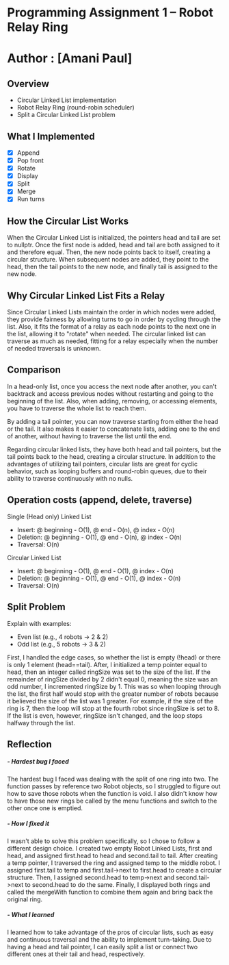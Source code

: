 # Programming Assignment 1 – Robot Relay Ring
# Author : [Amani Paul]
## Overview
- Circular Linked List implementation
- Robot Relay Ring (round-robin scheduler)
- Split a Circular Linked List problem

## What I Implemented
- [x] Append
- [x] Pop front
- [x] Rotate
- [x] Display
- [x] Split
- [x] Merge
- [x] Run turns

## How the Circular List Works

When the Circular Linked List is initialized, the pointers head and tail are set to nullptr.
Once the first node is added, head and tail are both assigned to it and therefore equal. Then,
the new node points back to itself, creating a circular structure. When subsequent nodes are
added, they point to the head, then the tail points to the new node, and finally tail is 
assigned to the new node.


## Why Circular Linked List Fits a Relay

Since Circular Linked Lists maintain the order in which nodes were added, they provide
fairness by allowing turns to go in order by cycling through the list. Also, it fits the 
format of a relay as each node points to the next one in the list, allowing it to "rotate" when needed.
The circular linked list can traverse as much as needed, fitting for a relay especially when the number
of needed traversals is unknown.

## Comparison
In a head-only list, once you access the next node after another, you can't backtrack and access
previous nodes without restarting and going to the beginning of the list. Also, when adding, removing,
or accessing elements, you have to traverse the whole list to reach them.

By adding a tail pointer, you can now traverse starting from either the head or the tail.
It also makes it easier to concatenate lists, adding one to the end of another, without
having to traverse the list until the end.

Regarding circular linked lists, they have both head and tail pointers, but the tail
points back to the head, creating a circular structure. In addition to the advantages of
utilizing tail pointers, circular lists are great for cyclic behavior, such as looping buffers
and round-robin queues, due to their ability to traverse continuously with no nulls.

## Operation costs (append, delete, traverse)

Single (Head only) Linked List 
  - Insert:  @ beginning - O(1), @ end - O(n), @ index - O(n)
  - Deletion: @ beginning - O(1), @ end - O(n), @ index - O(n)
  - Traversal: O(n)

Circular Linked List
- Insert: @ beginning - O(1), @ end - O(1), @ index - O(n)
- Deletion: @ beginning - O(1), @ end - O(1), @ index - O(n)
- Traversal: O(n)

## Split Problem
Explain with examples:
- Even list (e.g., 4 robots → 2 & 2)
- Odd list (e.g., 5 robots → 3 & 2)

First, I handled the edge cases, so whether the list is empty (!head) or there is only
1 element (head==tail). After, I initialized a temp pointer equal to head, then an integer
called ringSize was set to the size of the list. If the remainder of ringSize divided by 2
didn't equal 0, meaning the size was an odd number, I incremented ringSize by 1. This was so 
when looping through the list, the first half would stop with the greater number of robots 
because it believed the size of the list was 1 greater. For example, if the size of the ring
is 7, then the loop will stop at the fourth robot since ringSize is set to 8. If the list is even, 
however, ringSize isn't changed, and the loop stops halfway through the list. 

## Reflection

##### - Hardest bug I faced

The hardest bug I faced was dealing with the split of one ring into two. The function passes by reference two
Robot objects, so I struggled to figure out how to save those robots when the function is void. I also didn't know how
to have those new rings be called by the menu functions and switch to the other once one is emptied.

##### - How I fixed it

I wasn't able to solve this problem specifically, so I chose to follow a different design choice. I created two
empty Robot Linked Lists, first and head, and assigned first.head to head and second.tail to tail. After creating a temp
pointer, I traversed the ring and assigned temp to the middle robot. I assigned first.tail to temp and first.tail->next
to first.head to create a circular structure. Then, I assigned second.head to temp->next and second.tail->next to 
second.head to do the same. Finally, I displayed both rings and called the mergeWith function to combine them again and
bring back the original ring.

##### - What I learned

I learned how to take advantage of the pros of circular lists, such as easy and continuous traversal and the ability
to implement turn-taking. Due to having a head and tail pointer, I can easily split a list or connect two different
ones at their tail and head, respectively. 
